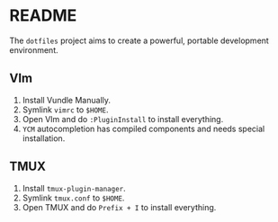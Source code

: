 README
======

The `dotfiles` project aims to create a powerful, portable development
environment.


VIm
---

1. Install Vundle Manually.
2. Symlink `vimrc` to `$HOME`.
3. Open VIm and do `:PluginInstall` to install everything.
4. `YCM` autocompletion has compiled components and needs special installation.


TMUX
----

1. Install `tmux-plugin-manager`.
2. Symlink `tmux.conf` to `$HOME`.
3. Open TMUX and do `Prefix + I` to install everything.

